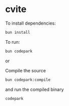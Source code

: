 # cvite

To install dependencies:

```bash
bun install
```

To run:

```bash
bun codepark
```

or

Compile the source

```bash
bun codepark:compile
```

and run the compiled binary

```bash
codepark
```
